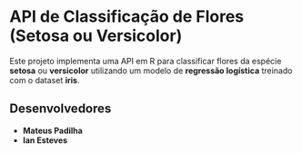 # API de Classificação de Flores (Setosa ou Versicolor)

Este projeto implementa uma API em R para classificar flores da espécie **setosa** ou **versicolor** utilizando um modelo de **regressão logística** treinado com o dataset **iris**.

## Desenvolvedores
- **Mateus Padilha**
- **Ian Esteves**
